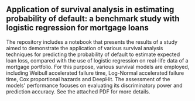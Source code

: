 ## Application of survival analysis in estimating probability of default: a benchmark study with logistic regression for mortgage loans

The repository includes a notebook that presents the results of a study aimed to demonstrate the application of various survival analysis techniques for predicting the probability of default to estimate expected loan loss, compared with the use of logistic regression on real-life data of a mortgage portfolio. For this purpose, various survival models are employed, including Weibull accelerated failure time, Log-Normal accelerated failure time, Cox proportional hazards and DeepHit. The assessment of the models' performance focuses on evaluating its discriminatory power and prediction accuracy. See the attached PDF for more details.
